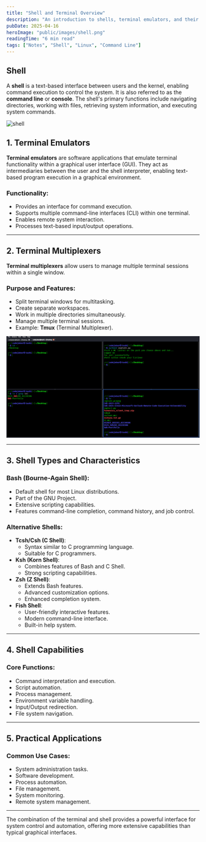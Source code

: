 ```yaml
---
title: "Shell and Terminal Overview"
description: "An introduction to shells, terminal emulators, and their practical applications in Linux."
pubDate: 2025-04-16
heroImage: "public/images/shell.png"
readingTime: "6 min read"
tags: ["Notes", "Shell", "Linux", "Command Line"]
---
```


## Shell 

A **shell** is a text-based interface between users and the kernel, enabling command execution to control the system. It is also referred to as the **command line** or **console**. The shell's primary functions include navigating directories, working with files, retrieving system information, and executing system commands.

![shell](/images/shell.png)

## 1. Terminal Emulators

**Terminal emulators** are software applications that emulate terminal functionality within a graphical user interface (GUI). They act as intermediaries between the user and the shell interpreter, enabling text-based program execution in a graphical environment.

### **Functionality**:
- Provides an interface for command execution.
- Supports multiple command-line interfaces (CLI) within one terminal.
- Enables remote system interaction.
- Processes text-based input/output operations.

---

## 2. Terminal Multiplexers

**Terminal multiplexers** allow users to manage multiple terminal sessions within a single window.

### **Purpose and Features**:
- Split terminal windows for multitasking.
- Create separate workspaces.
- Work in multiple directories simultaneously.
- Manage multiple terminal sessions.
- Example: **Tmux** (Terminal Multiplexer).

![shell](public/images/splitedshell.png)

---

## 3. Shell Types and Characteristics

### **Bash (Bourne-Again Shell)**:
- Default shell for most Linux distributions.
- Part of the GNU Project.
- Extensive scripting capabilities.
- Features command-line completion, command history, and job control.

### **Alternative Shells**:
- **Tcsh/Csh (C Shell)**:
  - Syntax similar to C programming language.
  - Suitable for C programmers.
- **Ksh (Korn Shell)**:
  - Combines features of Bash and C Shell.
  - Strong scripting capabilities.
- **Zsh (Z Shell)**:
  - Extends Bash features.
  - Advanced customization options.
  - Enhanced completion system.
- **Fish Shell**:
  - User-friendly interactive features.
  - Modern command-line interface.
  - Built-in help system.

---

## 4. Shell Capabilities

### **Core Functions**:
- Command interpretation and execution.
- Script automation.
- Process management.
- Environment variable handling.
- Input/Output redirection.
- File system navigation.

---

## 5. Practical Applications

### **Common Use Cases**:
- System administration tasks.
- Software development.
- Process automation.
- File management.
- System monitoring.
- Remote system management.

---

The combination of the terminal and shell provides a powerful interface for system control and automation, offering more extensive capabilities than typical graphical interfaces.